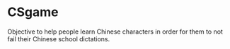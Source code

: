 # CSgame
Objective to help people learn Chinese characters in order for them to not fail their Chinese school dictations.